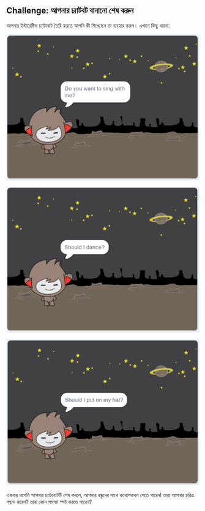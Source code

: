 ## Challenge: আপনার চ্যাটবট বানানো শেষ করুন

আপনার ইন্টারেক্টিভ চ্যাটবোট তৈরি করতে আপনি কী শিখেছেন তা ব্যবহার করুন। এখানে কিছু ধারনা:

![চ্যাটবোট ধারনা](images/chatbot-ideas1.png)

![চ্যাটবোট ধারনা](images/chatbot-ideas2.png)

![চ্যাটবোট ধারনা](images/chatbot-ideas3.png)

একবার আপনি আপনার চ্যাটবোটটি শেষ করলে, আপনার বন্ধুদের সাথে কথোপকথন পেতে পারেন! তারা আপনার চরিত্র পছন্দ করেন? তারা কোন সমস্যা স্পট করতে পারেন?